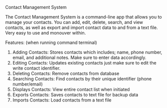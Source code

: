 Contact Management System

The Contact Management System is a command-line app that allows you to manage your contacts. You can add, edit, delete, search, and view contacts, as well as export and import contact data to and from a text file. Very easy to use and monouver within.

Features: (when running command terminal)
1. Adding Contacts: Stores contacts which includes; name, phone number, email, and additional notes. Make sure to enter data accordingly. 
2. Editing Contacts: Updates existing contacts just make sure to edit the write contact identifier.
3. Deleting Contacts: Remove contacts from database
4. Searching Contacts: Find contacts by their unique identifier (phone number/email)
5. Displays Contacts: View entire contact list when initiated
6. Exports Contacts: Saves contacts to text file for backup data
7. Imports Contacts: Load contacts from a text file